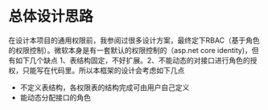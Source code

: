﻿# 总体设计思路
在设计本项目的通用权限前，我参阅过很多设计方案，最终定下RBAC（基于角色的权限控制）。微软本身是有一套默认的权限控制的（asp.net core identity)，但有如下几个缺点
1、表结构固定，不好扩展。2、不能动态的对接口进行角色的授权，只能写在代码里。所以本框架的设计会考虑如下几点
* 不定义表结构，各权限表的结构完成可由用户自己定义
* 能动态分配接口的角色